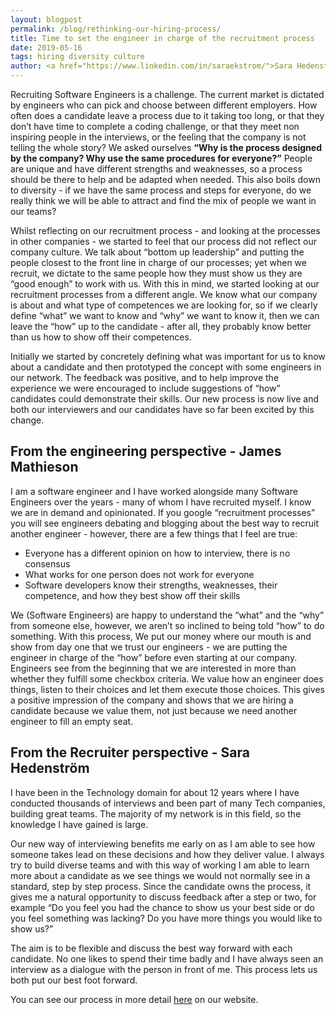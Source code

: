 ```yaml
---
layout: blogpost
permalink: /blog/rethinking-our-hiring-process/
title: Time to set the engineer in charge of the recruitment process
date: 2019-05-16
tags: hiring diversity culture
author: <a href="https://www.linkedin.com/in/saraekstrom/">Sara Hedenström</a> - HR, and <a href="https://www.linkedin.com/in/jamesmathieson/">James Mathieson</a> - Software Engineer
---
```


Recruiting Software Engineers is a challenge. The current market is dictated by engineers who
can pick and choose between different employers. How often does a candidate leave a process due
to it taking too long, or that they don’t have time to complete a coding challenge,
or that they meet non inspiring people in the interviews, or the feeling that the company is
not telling the whole story? We asked ourselves
**“Why is the process designed by the company? Why use the same procedures for everyone?”**
People are unique and have different strengths and weaknesses,
so a process should be there to help and be adapted when needed.
This also boils down to diversity - if we have the same process and steps for everyone,
do we really think we will be able to attract and find the mix of people we want in our teams?

Whilst reflecting on our recruitment process - and looking at the processes in other
companies - we started to feel that our process did not reflect our company culture.
We talk about “bottom up leadership” and putting the people closest to the front
line in charge of our processes; yet when we recruit, we dictate to the same people
how they must show us they are “good enough” to work with us.
With this in mind, we started looking at our recruitment processes from a different
angle. We know what our company is about and what type of competences we are looking for,
so if we clearly define “what” we want to know and “why” we want to know it, then we
can leave the “how” up to the candidate - after all, they probably know better
than us how to show off their competences.

Initially we started by concretely defining what was important for us to know about a
candidate and then prototyped the concept with some engineers in our network.
The feedback was positive, and to help improve the experience we were encouraged to
include suggestions of “how” candidates could demonstrate their skills.
Our new process is now live and both our interviewers and our candidates
have so far been excited by this change.

## From the engineering perspective - James Mathieson
I am a software engineer and I have worked alongside many Software Engineers over the
years - many of whom I have recruited myself. I know we are in demand and opinionated.
If you google “recruitment processes” you will see engineers debating and blogging
about the best way to recruit another engineer - however, there are a few things that I feel are true:

* Everyone has a different opinion on how to interview, there is no consensus
* What works for one person does not work for everyone
* Software developers know their strengths, weaknesses, their competence, and how they best show off their skills

We (Software Engineers) are happy to understand the “what” and the “why” from someone else,
however, we aren’t so inclined to being told “how” to do something. With this process,
We put our money where our mouth is and show from day one that we trust our
engineers - we are putting the engineer in charge of the “how” before even starting at
our company. Engineers see from the beginning that we are interested in more than
whether they fulfill some checkbox criteria. We value how an engineer does things,
listen to their choices and let them execute those choices.
This gives a positive impression of the company and shows that we are hiring a
candidate because we value them, not just because we need another engineer to fill an empty seat.

## From the Recruiter perspective - Sara Hedenström
I have been in the Technology domain for about 12 years where I have conducted
thousands of interviews and been part of many Tech companies, building great teams.
The majority of my network is in this field, so the knowledge I have gained is large.

Our new way of interviewing benefits me early on as I am able to see how someone takes
lead on these decisions and how they deliver value. I always try to build diverse teams
and with this way of working I am able to learn more about a candidate as we see
things we would not normally see in a standard, step by step process. Since the
candidate owns the process, it gives me a natural opportunity to discuss feedback
after a step or two, for example “Do you feel you had the chance to show us your
best side or do you feel something was lacking? Do you have more things you
would like to show us?”

The aim is to be flexible and discuss the best way forward with each candidate.
No one likes to spend their time badly and I have always seen an
interview as a dialogue with the person in front of me. This process
lets us both put our best foot forward.

You can see our process in more detail [here](/our-interview-process) on our website.
